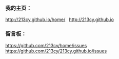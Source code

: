 ### 我的主页：
http://213cy.github.io/home/   
http://213cy.github.io
### 留言板：
https://github.com/213cy/home/issues   
https://github.com/213cy/213cy.github.io/issues
